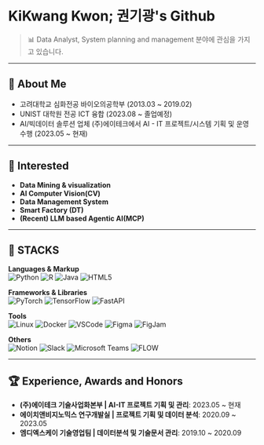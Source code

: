 # KiKwang Kwon; 권기광's Github

> 📊 Data Analyst, System planning and management 분야에 관심을 가지고 있습니다.

---

## 👤 About Me

- 고려대학교 심화전공 바이오의공학부 (2013.03 ~ 2019.02)  
- UNIST 대학원 전공 ICT 융합 (2023.08 ~ 졸업예정)
- AI/빅데이터 솔루션 업체 (주)에이테크에서 AI - IT 프로젝트/시스템 기획 및 운영 수행 (2023.05 ~ 현재)  

---

## 🎯 Interested

- **Data Mining & visualization**  
- **AI Computer Vision(CV)**
- **Data Management System**  
- **Smart Factory (DT)**
- **(Recent) LLM based Agentic AI(MCP)**

---

## 🧰 STACKS

**Languages & Markup**  
![Python](https://img.shields.io/badge/Python-3776AB?style=flat&logo=python&logoColor=white)  ![R](https://img.shields.io/badge/R-276DC3?style=flat&logo=r&logoColor=white)  ![Java](https://img.shields.io/badge/Java-007396?style=flat&logo=java&logoColor=white)  ![HTML5](https://img.shields.io/badge/HTML5-E34F26?style=flat&logo=html5&logoColor=white)

**Frameworks & Libraries**  
![PyTorch](https://img.shields.io/badge/PyTorch-EE4C2C?style=flat&logo=pytorch&logoColor=white)  ![TensorFlow](https://img.shields.io/badge/TensorFlow-FF6F00?style=flat&logo=tensorflow&logoColor=white)  ![FastAPI](https://img.shields.io/badge/FastAPI-009688?style=flat&logo=fastapi&logoColor=white)

**Tools**  
![Linux](https://img.shields.io/badge/Linux-FCC624?style=flat&logo=linux&logoColor=black)  ![Docker](https://img.shields.io/badge/Docker-2496ED?style=flat&logo=docker&logoColor=white)  ![VSCode](https://img.shields.io/badge/VSCode-007ACC?style=flat&logo=visual-studio-code&logoColor=white)  ![Figma](https://img.shields.io/badge/Figma-F24E1E?style=flat&logo=figma&logoColor=white)  ![FigJam](https://img.shields.io/badge/FigJam-FFEB3B?style=flat&logo=figma&logoColor=black)

**Others**  
![Notion](https://img.shields.io/badge/Notion-000000?style=flat&logo=notion&logoColor=white)  ![Slack](https://img.shields.io/badge/Slack-4A154B?style=flat&logo=slack&logoColor=white)  ![Microsoft Teams](https://img.shields.io/badge/Microsoft_Teams-6264A7?style=flat&logo=microsoft-teams&logoColor=white)  ![FLOW](https://img.shields.io/badge/Flow-0A0A0A?style=flat&logoColor=white)

---

## 🏆 Experience, Awards and Honors

- **(주)에이테크 기술사업화본부 | AI-IT 프로젝트 기획 및 관리**: 2023.05 ~ 현재  
- **에이치앤비지노믹스 연구개발실 | 프로젝트 기획 및 데이터 분석**: 2020.09 ~ 2023.05  
- **엠디엑스케이 기술영업팀 | 데이터분석 및 기술문서 관리**: 2019.10 ~ 2020.09  


